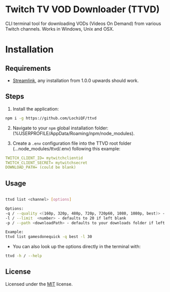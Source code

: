 # Twitch TV VOD Downloader (TTVD)

CLI terminal tool for downloading VODs (Videos On Demand) from various Twitch channels.
Works in Windows, Unix and OSX.

# Installation

## Requirements

- [Streamlink](https://streamlink.github.io/), any installation from 1.0.0 upwards should work.

## Steps

1. Install the application:

```sh
npm i -g https://github.com/LochiQF/ttvd
```

2. Navigate to your `npm` global installation folder: (%USERPROFILE/AppData/Roaming/npm/node_modules).

3. Create a `.env` configuration file into the TTVD root folder (...node_modules/ttvd/.env) following this example:

```yaml
TWITCH_CLIENT_ID= mytwitchclientid
TWITCH_CLIENT_SECRET= mytwitchsecret
DOWNLOAD_PATH= (could be blank)
```

## Usage

```sh

ttvd list <channel> [options]

Options:
-q / --quality <(160p, 320p, 480p, 720p, 720p60, 1080, 1080p, best)> - defaults to 720p if left blank
-l / --limit  <number> - defaults to 20 if left blank
-p / --path <downloadPath> - defaults to your downloads folder if left blank

Example:
ttvd list gamesdonequick -q best -l 30 
```

* You can also look up the options directly in the terminal with:
```sh  
ttvd -h / --help
```

## License

Licensed under the [MIT](https://choosealicense.com/licenses/mit/) license.
